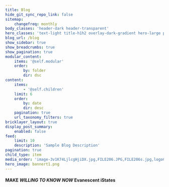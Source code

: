 ```yaml
---
title: Blog
hide_git_sync_repo_link: false
sitemap:
    changefreq: monthly
body_classes: 'header-dark header-transparent'
hero_classes: 'text-light title-h1h2 overlay-dark-gradient hero-large parallax'
blog_url: /blog
show_sidebar: true
show_breadcrumbs: true
show_pagination: true
modular_content:
    items: '@self.modular'
    order:
        by: folder
        dir: dsc
content:
    items:
        - '@self.children'
    limit: 6
    order:
        by: date
        dir: desc
    pagination: true
    url_taxonomy_filters: true
bricklayer_layout: true
display_post_summary:
    enabled: false
feed:
    limit: 10
    description: 'Sample Blog Description'
pagination: true
child_type: item
media_order: 'image-3v1K74LjlcgHjiDX.jpg,FILE206.JPG,FILE206s.jpg,logoCombinesa.png,mimindlogonewoBmedium.png,_91951892_moon.jpg.webp,2mimindlogonewoB.png,doubleRainbow.jpg,ounilogoed-1.png,newbannerlogo.png,bannerlogoeasreIsland.png,sunsky1.png,bannert1.png'
hero_image: bannert1.png
---
```


####  **MAKE _WILLING TO KNOW NOW_ Evanescent iStates**
